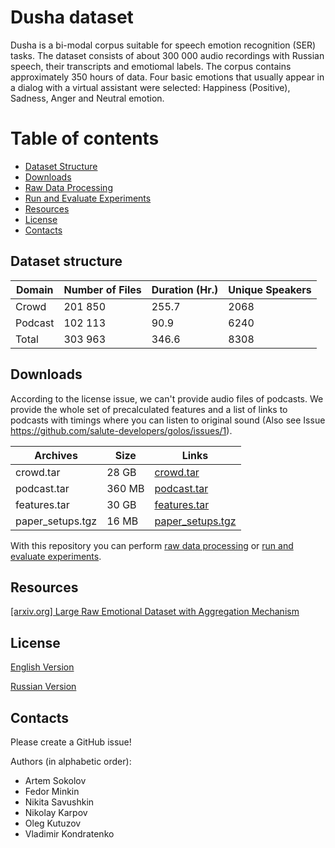 # Dusha dataset

Dusha is a bi-modal corpus suitable for speech emotion recognition (SER) tasks. The dataset consists of about 300 000 audio recordings with Russian speech, their transcripts and emotiomal labels. The corpus contains approximately 350 hours of data. Four basic emotions that usually appear in a dialog with a virtual assistant were selected: Happiness (Positive), Sadness, Anger and Neutral emotion.

# Table of contents

- [Dataset Structure](https://github.com/salute-developers/golos/tree/master/dusha#dataset-structure)
- [Downloads](https://github.com/salute-developers/golos/tree/master/dusha#downloads)
- [Raw Data Processing](https://github.com/salute-developers/golos/tree/master/dusha/data_processing)
- [Run and Evaluate Experiments](https://github.com/salute-developers/golos/tree/master/dusha/experiments)
- [Resources](https://github.com/salute-developers/golos/tree/master/dusha#resouces)
- [License](https://github.com/salute-developers/golos/tree/master/dusha#license)
- [Contacts](https://github.com/salute-developers/golos/tree/master/dusha#contacts)


## **Dataset structure**

| Domain         | Number of Files | Duration (Hr.) | Unique Speakers |
|----------------|------------|--------|---------|
| Crowd          | 201 850    | 255.7  | 2068    |
| Podcast        | 102 113    |  90.9  | 6240    |
| Total          | 303 963    | 346.6  | 8308    |

## **Downloads**

According to the license issue, we can't provide audio files of podcasts. We provide the whole set of precalculated features and a list of links to podcasts with timings where you can listen to original sound (Also see Issue https://github.com/salute-developers/golos/issues/1).

| Archives          | Size       | Links                                                                                            |
|-------------------|------------|--------------------------------------------------------------------------------------------------|
| crowd.tar         | 28 GB      | [crowd.tar](https://n-ws-q0bez.s3pd12.sbercloud.ru/b-ws-q0bez-jpv/dusha/crowd.tar)               |
| podcast.tar       | 360 MB     | [podcast.tar](https://n-ws-q0bez.s3pd12.sbercloud.ru/b-ws-q0bez-jpv/dusha/podcast.tar)           |
| features.tar      | 30 GB      | [features.tar](https://n-ws-q0bez.s3pd12.sbercloud.ru/b-ws-q0bez-jpv/dusha/features.tar)         |
| paper_setups.tgz  | 16 MB      | [paper_setups.tgz](https://n-ws-q0bez.s3pd12.sbercloud.ru/b-ws-q0bez-jpv/dusha/paper_setups.tgz) |


With this repository you can perform [raw data processing](https://github.com/salute-developers/golos/tree/master/dusha/data_processing) or [run and evaluate experiments](https://github.com/salute-developers/golos/tree/master/dusha/experiments).

##  **Resources**

[[arxiv.org] Large Raw Emotional Dataset with Aggregation Mechanism](https://arxiv.org/abs/2212.12266)

## **License**

[English Version](https://github.com/salute-developers/golos/blob/master/license/en_us.pdf)

[Russian Version](https://github.com/salute-developers/golos/blob/master/license/ru.pdf)

## **Contacts**

Please create a GitHub issue!

Authors (in alphabetic order):
- Artem Sokolov
- Fedor Minkin
- Nikita Savushkin
- Nikolay Karpov
- Oleg Kutuzov
- Vladimir Kondratenko
